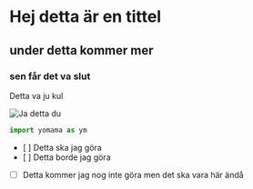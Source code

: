 # Hej detta är en tittel
## under detta kommer mer
### sen får det va slut

Detta va ju kul

![Ja detta du](https://octodex.github.com/images/yaktocat.png)


``` python
import yomama as ym
```
- [ ] Detta ska jag göra
- [ ] Detta borde jag göra
- [ ] Detta kommer jag nog inte göra men det ska vara här ändå

